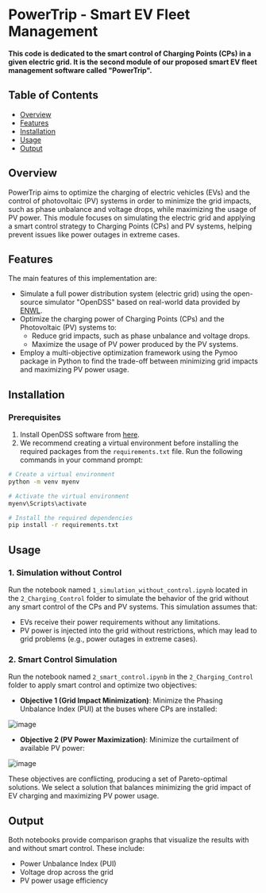 # PowerTrip - Smart EV Fleet Management

**This code is dedicated to the smart control of Charging Points (CPs) in a given electric grid. It is the second module of our proposed smart EV fleet management software called "PowerTrip".**

## Table of Contents

- [Overview](#overview)
- [Features](#features)
- [Installation](#installation)
- [Usage](#usage)
- [Output](#output)

## Overview

PowerTrip aims to optimize the charging of electric vehicles (EVs) and the control of photovoltaic (PV) systems in order to minimize the grid impacts, such as phase unbalance and voltage drops, while maximizing the usage of PV power. This module focuses on simulating the electric grid and applying a smart control strategy to Charging Points (CPs) and PV systems, helping prevent issues like power outages in extreme cases.

## Features

The main features of this implementation are:

- Simulate a full power distribution system (electric grid) using the open-source simulator "OpenDSS" based on real-world data provided by [ENWL](https://www.enwl.co.uk/future-energy/innovation/smaller-projects/low-carbon-networks-fund/low-voltage-network-solutions/).
- Optimize the charging power of Charging Points (CPs) and the Photovoltaic (PV) systems to:
  - Reduce grid impacts, such as phase unbalance and voltage drops.
  - Maximize the usage of PV power produced by the PV systems.
- Employ a multi-objective optimization framework using the Pymoo package in Python to find the trade-off between minimizing grid impacts and maximizing PV power usage.

## Installation

### Prerequisites

1. Install OpenDSS software from [here](https://sourceforge.net/projects/electricdss/).
2. We recommend creating a virtual environment before installing the required packages from the `requirements.txt` file. Run the following commands in your command prompt:

```bash
# Create a virtual environment
python -m venv myenv

# Activate the virtual environment
myenv\Scripts\activate

# Install the required dependencies
pip install -r requirements.txt
```

## Usage

### 1. Simulation without Control
Run the notebook named `1_simulation_without_control.ipynb` located in the `2_Charging_Control` folder to simulate the behavior of the grid without any smart control of the CPs and PV systems. This simulation assumes that:
- EVs receive their power requirements without any limitations.
- PV power is injected into the grid without restrictions, which may lead to grid problems (e.g., power outages in extreme cases).

### 2. Smart Control Simulation
Run the notebook named `2_smart_control.ipynb` in the `2_Charging_Control` folder to apply smart control and optimize two objectives:
- **Objective 1 (Grid Impact Minimization)**: Minimize the Phasing Unbalance Index (PUI) at the buses where CPs are installed:

![image](https://github.com/user-attachments/assets/1f27487e-d4ec-4cb2-aaae-6bd3c5e169d4)

- **Objective 2 (PV Power Maximization)**: Minimize the curtailment of available PV power:

![image](https://github.com/user-attachments/assets/5f9f2fcf-4cc9-4306-bb70-edf612a295d2)

These objectives are conflicting, producing a set of Pareto-optimal solutions. We select a solution that balances minimizing the grid impact of EV charging and maximizing PV power usage.

## Output

Both notebooks provide comparison graphs that visualize the results with and without smart control. These include:
- Power Unbalance Index (PUI)
- Voltage drop across the grid
- PV power usage efficiency
